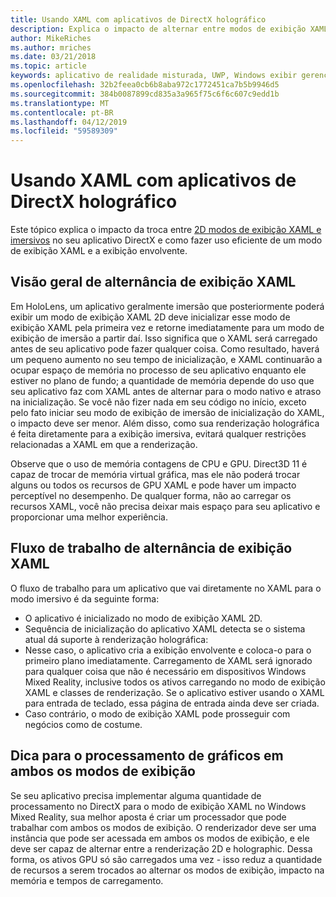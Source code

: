 ```yaml
---
title: Usando XAML com aplicativos de DirectX holográfico
description: Explica o impacto de alternar entre modos de exibição XAML 2D e imersivos no seu aplicativo DirectX e como fazer uso eficiente de um modo de exibição XAML e a exibição envolvente.
author: MikeRiches
ms.author: mriches
ms.date: 03/21/2018
ms.topic: article
keywords: aplicativo de realidade misturada, UWP, Windows exibir gerenciamento, xaml, teclado, passo a passo, DirectX
ms.openlocfilehash: 32b2feea0cb6b8aba972c1772451ca7b5b9946d5
ms.sourcegitcommit: 384b0087899cd835a3a965f75c6f6c607c9edd1b
ms.translationtype: MT
ms.contentlocale: pt-BR
ms.lasthandoff: 04/12/2019
ms.locfileid: "59589309"
---
```

# <a name="using-xaml-with-holographic-directx-apps"></a>Usando XAML com aplicativos de DirectX holográfico

Este tópico explica o impacto da troca entre [2D modos de exibição XAML e imersivos](app-views.md) no seu aplicativo DirectX e como fazer uso eficiente de um modo de exibição XAML e a exibição envolvente.

## <a name="xaml-view-switching-overview"></a>Visão geral de alternância de exibição XAML

Em HoloLens, um aplicativo geralmente imersão que posteriormente poderá exibir um modo de exibição XAML 2D deve inicializar esse modo de exibição XAML pela primeira vez e retorne imediatamente para um modo de exibição de imersão a partir daí. Isso significa que o XAML será carregado antes de seu aplicativo pode fazer qualquer coisa. Como resultado, haverá um pequeno aumento no seu tempo de inicialização, e XAML continuarão a ocupar espaço de memória no processo de seu aplicativo enquanto ele estiver no plano de fundo; a quantidade de memória depende do uso que seu aplicativo faz com XAML antes de alternar para o modo nativo e atraso na inicialização. Se você não fizer nada em seu código no início, exceto pelo fato iniciar seu modo de exibição de imersão de inicialização do XAML, o impacto deve ser menor. Além disso, como sua renderização holográfica é feita diretamente para a exibição imersiva, evitará qualquer restrições relacionadas a XAML em que a renderização.

Observe que o uso de memória contagens de CPU e GPU. Direct3D 11 é capaz de trocar de memória virtual gráfica, mas ele não poderá trocar alguns ou todos os recursos de GPU XAML e pode haver um impacto perceptível no desempenho. De qualquer forma, não ao carregar os recursos XAML, você não precisa deixar mais espaço para seu aplicativo e proporcionar uma melhor experiência.

## <a name="xaml-view-switching-workflow"></a>Fluxo de trabalho de alternância de exibição XAML

O fluxo de trabalho para um aplicativo que vai diretamente no XAML para o modo imersivo é da seguinte forma:
* O aplicativo é inicializado no modo de exibição XAML 2D.
* Sequência de inicialização do aplicativo XAML detecta se o sistema atual dá suporte à renderização holográfica:
* Nesse caso, o aplicativo cria a exibição envolvente e coloca-o para o primeiro plano imediatamente. Carregamento de XAML será ignorado para qualquer coisa que não é necessário em dispositivos Windows Mixed Reality, inclusive todos os ativos carregando no modo de exibição XAML e classes de renderização. Se o aplicativo estiver usando o XAML para entrada de teclado, essa página de entrada ainda deve ser criada.
* Caso contrário, o modo de exibição XAML pode prosseguir com negócios como de costume.

## <a name="tip-for-rendering-graphics-across-both-views"></a>Dica para o processamento de gráficos em ambos os modos de exibição

Se seu aplicativo precisa implementar alguma quantidade de processamento no DirectX para o modo de exibição XAML no Windows Mixed Reality, sua melhor aposta é criar um processador que pode trabalhar com ambos os modos de exibição. O renderizador deve ser uma instância que pode ser acessada em ambos os modos de exibição, e ele deve ser capaz de alternar entre a renderização 2D e holographic. Dessa forma, os ativos GPU só são carregados uma vez - isso reduz a quantidade de recursos a serem trocados ao alternar os modos de exibição, impacto na memória e tempos de carregamento.
